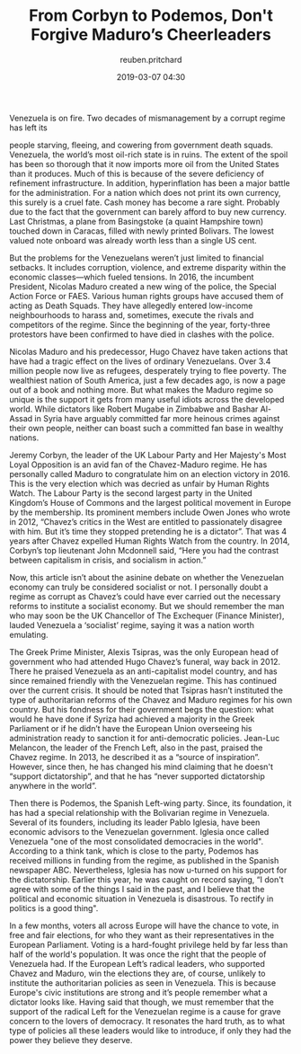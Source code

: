 ﻿---
layout: post
current: post
navigation: True
class: post-template

title: "From Corbyn to Podemos, Don't Forgive Maduro’s Cheerleaders"
author: reuben.pritchard
cover: assets/images/venezuala_protests.jpg
tags: policy
date: 2019-03-07 04:30
link: https://www.flickr.com/photos/64461923@N00/12716453043
---
Venezuela is on fire. Two decades of mismanagement by a corrupt regime has left
its

people starving, fleeing, and cowering from government death squads. Venezuela,
the world’s most oil-rich state is in ruins. The extent of the spoil has been so
thorough that it now imports more oil from the United States than it produces.
Much of this is because of the severe deficiency of refinement infrastructure.
In addition, hyperinflation has been a major battle for the administration. For
a nation which does not print its own currency, this surely is a cruel fate.
Cash money has become a rare sight. Probably due to the fact that the government
can barely afford to buy new currency. Last Christmas, a plane from Basingstoke
(a quaint Hampshire town) touched down in Caracas, filled with newly printed
Bolivars. The lowest valued note onboard was already worth less than a single US
cent.

But the problems for the Venezuelans weren’t just limited to financial setbacks.
It includes corruption, violence, and extreme disparity within the economic
classes―which fueled tensions. In 2016, the incumbent President, Nicolas Maduro
created a new wing of the police, the Special Action Force or FAES. Various
human rights groups have accused them of acting as Death Squads. They have
allegedly entered low-income neighbourhoods to harass and, sometimes, execute
the rivals and competitors of the regime. Since the beginning of the year,
forty-three protestors have been confirmed to have died in clashes with the
police.

Nicolas Maduro and his predecessor, Hugo Chavez have taken actions that have had
a tragic effect on the lives of ordinary Venezuelans. Over 3.4 million people
now live as refugees, desperately trying to flee poverty. The wealthiest nation
of South America, just a few decades ago, is now a page out of a book and
nothing more. But what makes the Maduro regime so unique is the support it gets
from many useful idiots across the developed world. While dictators like Robert
Mugabe in Zimbabwe and Bashar Al-Assad in Syria have arguably committed far more
heinous crimes against their own people, neither can boast such a committed fan
base in wealthy nations.

Jeremy Corbyn, the leader of the UK Labour Party and Her Majesty's Most Loyal
Opposition is an avid fan of the Chavez-Maduro regime. He has personally called
Maduro to congratulate him on an election victory in 2016. This is the very
election which was decried as unfair by Human Rights Watch. The Labour Party is
the second largest party in the United Kingdom’s House of Commons and the
largest political movement in Europe by the membership. Its prominent members
include Owen Jones who wrote in 2012, “Chavez’s critics in the West are entitled
to passionately disagree with him. But it’s time they stopped pretending he is a
dictator”. That was 4 years after Chavez expelled Human Rights Watch from the
country. In 2014, Corbyn’s top lieutenant John Mcdonnell said, “Here you had the
contrast between capitalism in crisis, and socialism in action.”

Now, this article isn’t about the asinine debate on whether the Venezuelan
economy can truly be considered socialist or not. I personally doubt a regime as
corrupt as Chavez’s could have ever carried out the necessary reforms to
institute a socialist economy. But we should remember the man who may soon be
the UK Chancellor of The Exchequer (Finance Minister), lauded Venezuela a
‘socialist’ regime, saying it was a nation worth emulating.

The Greek Prime Minister, Alexis Tsipras, was the only European head of
government who had attended Hugo Chavez’s funeral, way back in 2012. There he
praised Venezuela as an anti-capitalist model country, and has since remained
friendly with the Venezuelan regime. This has continued over the current crisis.
It should be noted that Tsipras hasn’t instituted the type of authoritarian
reforms of the Chavez and Maduro regimes for his own country. But his fondness
for their government begs the question: what would he have done if Syriza had
achieved a majority in the Greek Parliament or if he didn’t have the European
Union overseeing his administration ready to sanction it for anti-democratic
policies. Jean-Luc Melancon, the leader of the French Left, also in the past,
praised the Chavez regime. In 2013, he described it as a “source of
inspiration”. However, since then, he has changed his mind claiming that he
doesn't “support dictatorship”, and that he has “never supported dictatorship
anywhere in the world”.

Then there is Podemos, the Spanish Left-wing party. Since, its foundation, it
has had a special relationship with the Bolivarian regime in Venezuela. Several
of its founders, including its leader Pablo Iglesia, have been economic advisors
to the Venezuelan government. Iglesia once called Venezuela "one of the most
consolidated democracies in the world". According to a think tank, which is
close to the party, Podemos has received millions in funding from the regime, as
published in the Spanish newspaper ABC. Nevertheless, Iglesia has now u-turned
on his support for the dictatorship. Earlier this year, he was caught on record
saying, “I don't agree with some of the things I said in the past, and I believe
that the political and economic situation in Venezuela is disastrous. To rectify
in politics is a good thing".

In a few months, voters all across Europe will have the chance to vote, in free
and fair elections, for who they want as their representatives in the European
Parliament. Voting is a hard-fought privilege held by far less than half of the
world's population. It was once the right that the people of Venezuela had. If
the European Left’s radical leaders, who supported Chavez and Maduro, win the
elections they are, of course, unlikely to institute the authoritarian policies
as seen in Venezuela. This is because Europe's civic institutions are strong and
it’s people remember what a dictator looks like. Having said that though, we
must remember that the support of the radical Left for the Venezuelan regime is
a cause for grave concern to the lovers of democracy. It resonates the hard
truth, as to what type of policies all these leaders would like to introduce, if
only they had the power they believe they deserve.
